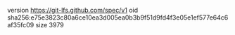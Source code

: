 version https://git-lfs.github.com/spec/v1
oid sha256:e75e3823c80a6ce10ea3d005ea0b3b9f51d9fd4f3e05e1ef577e64c6af35fc09
size 3979
